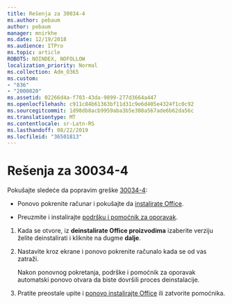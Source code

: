 ```yaml
---
title: Rešenja za 30034-4
ms.author: pebaum
author: pebaum
manager: mnirkhe
ms.date: 12/19/2018
ms.audience: ITPro
ms.topic: article
ROBOTS: NOINDEX, NOFOLLOW
localization_priority: Normal
ms.collection: Adm_O365
ms.custom:
- "836"
- "2000020"
ms.assetid: 02266d4a-f703-43da-9899-277d3664a447
ms.openlocfilehash: c911c84b61363bf11d31c9e6d405e4324f1c0c92
ms.sourcegitcommit: 1d98db8acb9959aba3b5e308a567ade6b62da56c
ms.translationtype: MT
ms.contentlocale: sr-Latn-RS
ms.lasthandoff: 08/22/2019
ms.locfileid: "36501813"
---
```

# <a name="solutions-for-error-30034-4"></a>Rešenja za 30034-4

Pokušajte sledeće da popravim greške [30034-4](https://support.office.com/article/d5df89a9-0507-4b4c-92f9-22f457e630aa?wt.mc_id=Alchemy_ClientDIA):
  
- Ponovo pokrenite računar i pokušajte da [instalirate Office](https://portal.office.com/OLS/MySoftware.aspx).

- Preuzmite i instalirajte [podršku i pomoćnik za oporavak](https://aka.ms/SARA-OfficeUninstall-Alchemy).

1. Kada se otvore, iz **deinstalirate Office proizvodima** izaberite verziju želite deinstalirati i kliknite na dugme **dalje**.

2. Nastavite kroz ekrane i ponovo pokrenite računalo kada se od vas zatraži.

    Nakon ponovnog pokretanja, podrške i pomoćnik za oporavak automatski ponovo otvara da biste dovršili proces deinstalacije.

3. Pratite preostale upite i [ponovo instalirajte Office](https://portal.office.com/OLS/MySoftware.aspx) ili zatvorite pomoćnika.

